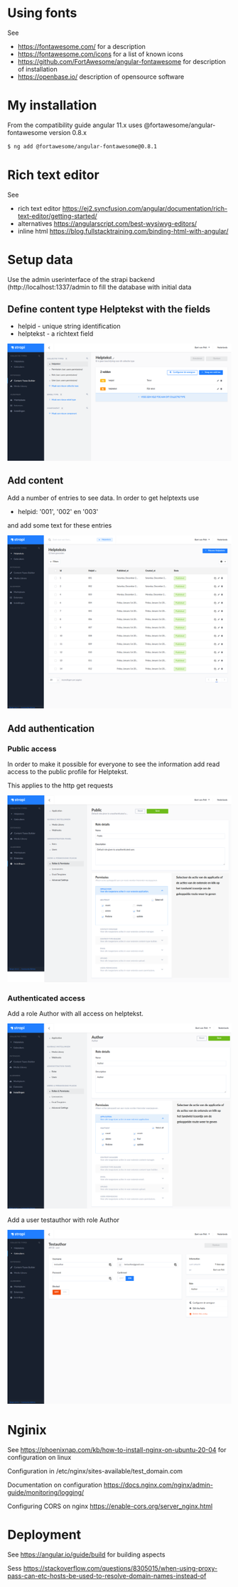 # Using fonts

See  
- https://fontawesome.com/ for a description
- https://fontawesome.com/icons for a list of known icons
- https://github.com/FortAwesome/angular-fontawesome for description of installation
- https://openbase.io/ description of opensource software

# My installation

From the compatibility guide angular 11.x uses @fortawesome/angular-fontawesome version 0.8.x

```bash
$ ng add @fortawesome/angular-fontawesome@0.8.1
```

# Rich text editor 
See
- rich text editor https://ej2.syncfusion.com/angular/documentation/rich-text-editor/getting-started/ 
- alternatives https://angularscript.com/best-wysiwyg-editors/ 
- inline html https://blog.fullstacktraining.com/binding-html-with-angular/ 

# Setup data
Use the admin userinterface of the strapi backend (http://localhost:1337/admin to fill the database with initial data

## Define content type Helptekst with the fields
- helpid - unique string identification
- helptekst - a richtext field
  
![image](images/strapi04.png)

## Add content
Add a number of entries to see data.
In order to get helptexts use
- helpid: '001', '002' en '003'
  
and add some text for these entries

![image](images/strapi03.png)

## Add authentication
### Public access
In order to make it possible for everyone to see the information add read access to the public profile for Helptekst.

This applies to the http get requests

![image](images/strapi00.png)

### Authenticated access

Add a role Author with all access on helptekst.

![image](images/strapi01.png)

Add a user testauthor with role Author

![image](images/strapi02.png)

# Nginix
See https://phoenixnap.com/kb/how-to-install-nginx-on-ubuntu-20-04 for configuration on linux

Configuration in /etc/nginx/sites-available/test_domain.com

Documentation on configuration https://docs.nginx.com/nginx/admin-guide/monitoring/logging/

Configuring CORS on nginx https://enable-cors.org/server_nginx.html 

# Deployment
See https://angular.io/guide/build for building aspects

Sess https://stackoverflow.com/questions/8305015/when-using-proxy-pass-can-etc-hosts-be-used-to-resolve-domain-names-instead-of 


